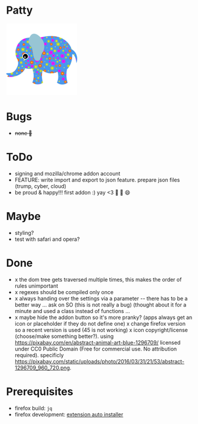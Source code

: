 # Patty

![Patty](https://raw.githubusercontent.com/inktrap/patty/master/image/abstract-1296709_192_192.png)

# Bugs

 - <s> none :tada: </s>


# ToDo

 - signing and mozilla/chrome addon account
 - FEATURE: write import and export to json feature. prepare json files (trump, cyber, cloud)
 - be proud & happy!!! first addon :) yay <3 :tada: :clap: :smile:

# Maybe

 - styling?
 - test with safari and opera?

# Done

 - x the dom tree gets traversed multiple times, this makes the order of rules unimportant
 - x regexes should be compiled only once
 - x always handing over the settings via a parameter -- there has to be a better way … ask on SO (this is not really a bug) (thought about it for a minute and used a class instead of functions …
 - x maybe hide the addon button so it's more pranky? (apps always get an icon or placeholder if they do not define one)
 x change firefox version so a recent version is used (45 is not working)
 x icon copyright/license (choose/make something better?). using <https://pixabay.com/en/abstract-animal-art-blue-1296709/> licensed under CC0 Public Domain (Free for commercial use. No attribution required). specificly <https://pixabay.com/static/uploads/photo/2016/03/31/21/53/abstract-1296709_960_720.png>.

# Prerequisites

 - firefox build: ``jq``
 - firefox development: [extension auto installer](https://github.com/palant/autoinstaller)

